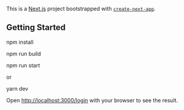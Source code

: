 This is a [Next.js](https://nextjs.org/) project bootstrapped with [`create-next-app`](https://github.com/vercel/next.js/tree/canary/packages/create-next-app).

## Getting Started

npm install

npm run build

npm run start

or

yarn dev


Open [http://localhost:3000/login](http://localhost:3000/login) with your browser to see the result.



